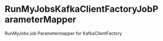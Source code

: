# RunMyJobsKafkaClientFactoryJobParameterMapper
RunMyJobs job Parametermapper for KafkaClientFactory 
